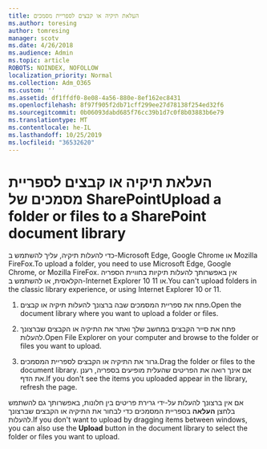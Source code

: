 ```yaml
---
title: העלאת תיקיה או קבצים לספריית מסמכים
ms.author: toresing
author: tomresing
manager: scotv
ms.date: 4/26/2018
ms.audience: Admin
ms.topic: article
ROBOTS: NOINDEX, NOFOLLOW
localization_priority: Normal
ms.collection: Adm_O365
ms.custom: ''
ms.assetid: df1ffdf0-8e08-4a56-880e-8ef162ec8431
ms.openlocfilehash: 8f97f905f2db71cff299ee27d78138f254ed32f6
ms.sourcegitcommit: 0b06093dabd685f76cc39b1d7c0f8b03883b6e79
ms.translationtype: MT
ms.contentlocale: he-IL
ms.lasthandoff: 10/25/2019
ms.locfileid: "36532620"
---
```

# <a name="upload-a-folder-or-files-to-a-sharepoint-document-library"></a><span data-ttu-id="b63dd-102">העלאת תיקיה או קבצים לספריית מסמכים של SharePoint</span><span class="sxs-lookup"><span data-stu-id="b63dd-102">Upload a folder or files to a SharePoint document library</span></span>

<span data-ttu-id="b63dd-103">כדי להעלות תיקיה, עליך להשתמש ב-Microsoft Edge, Google Chrome או Mozilla FireFox.</span><span class="sxs-lookup"><span data-stu-id="b63dd-103">To upload a folder, you need to use Microsoft Edge, Google Chrome, or Mozilla FireFox.</span></span> <span data-ttu-id="b63dd-104">אין באפשרותך להעלות תיקיות בחוויית הספריה הקלאסית, או להשתמש ב-Internet Explorer 10 או 11.</span><span class="sxs-lookup"><span data-stu-id="b63dd-104">You can't upload folders in the classic library experience, or using Internet Explorer 10 or 11.</span></span>
  
1. <span data-ttu-id="b63dd-105">פתח את ספריית המסמכים שבה ברצונך להעלות תיקיה או קבצים.</span><span class="sxs-lookup"><span data-stu-id="b63dd-105">Open the document library where you want to upload a folder or files.</span></span>
    
2. <span data-ttu-id="b63dd-106">פתח את סייר הקבצים במחשב שלך ואתר את התיקיה או הקבצים שברצונך להעלות.</span><span class="sxs-lookup"><span data-stu-id="b63dd-106">Open File Explorer on your computer and browse to the folder or files you want to upload.</span></span>
    
3. <span data-ttu-id="b63dd-107">גרור את התיקיה או הקבצים לספריית המסמכים.</span><span class="sxs-lookup"><span data-stu-id="b63dd-107">Drag the folder or files to the document library.</span></span> <span data-ttu-id="b63dd-108">אם אינך רואה את הפריטים שהעלית מופיעים בספריה, רענן את הדף.</span><span class="sxs-lookup"><span data-stu-id="b63dd-108">If you don't see the items you uploaded appear in the library, refresh the page.</span></span> 
    
<span data-ttu-id="b63dd-109">אם אין ברצונך להעלות על-ידי גרירת פריטים בין חלונות, באפשרותך גם להשתמש בלחצן **העלאה** בספריית המסמכים כדי לבחור את התיקיה או הקבצים שברצונך להעלות.</span><span class="sxs-lookup"><span data-stu-id="b63dd-109">If you don't want to upload by dragging items between windows, you can also use the **Upload** button in the document library to select the folder or files you want to upload.</span></span> 
  

